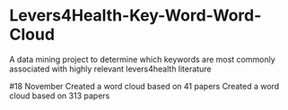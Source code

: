 # Levers4Health-Key-Word-Word-Cloud
A data mining project to determine which keywords are most commonly associated with highly relevant levers4health literature

#18 November 
Created a word cloud based on 41 papers
Created a word cloud based on 313 papers